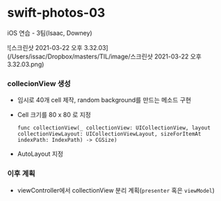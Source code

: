 # swift-photos-03
iOS 연습 - 3팀(Isaac, Downey)

![스크린샷 2021-03-22 오후 3.32.03](/Users/issac/Dropbox/masters/TIL/image/스크린샷 2021-03-22 오후 3.32.03.png)

### collecionView 생성

- 임시로 40개 cell 제작, random background를 만드는 메소드 구현

- Cell 크기를 80 x 80 로 지정

  `func collectionView(_ collectionView: UICollectionView, layout collectionViewLayout: UICollectionViewLayout, sizeForItemAt indexPath: IndexPath) -> CGSize)`

- AutoLayout 지정

### 이후 계획

- viewController에서 collectionView 분리 계획(`presenter` 혹은 `viewModel`)
